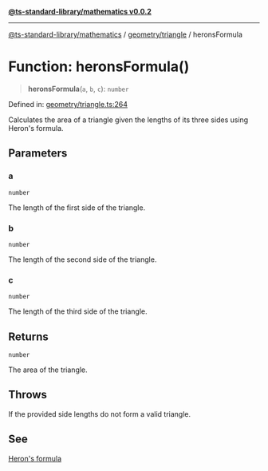 [**@ts-standard-library/mathematics v0.0.2**](../../../README.md)

***

[@ts-standard-library/mathematics](../../../README.md) / [geometry/triangle](../README.md) / heronsFormula

# Function: heronsFormula()

> **heronsFormula**(`a`, `b`, `c`): `number`

Defined in: [geometry/triangle.ts:264](https://github.com/gabaudette/ts-stdlib/blob/725aff52e6f28b9942b278b955914b3ace9f325c/packages/mathematics/src/geometry/triangle.ts#L264)

Calculates the area of a triangle given the lengths of its three sides using Heron's formula.

## Parameters

### a

`number`

The length of the first side of the triangle.

### b

`number`

The length of the second side of the triangle.

### c

`number`

The length of the third side of the triangle.

## Returns

`number`

The area of the triangle.

## Throws

If the provided side lengths do not form a valid triangle.

## See

[Heron's formula](https://en.wikipedia.org/wiki/Heron%27s_formula)
